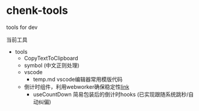 # chenk-tools
tools for dev

当前工具

- tools
  - CopyTextToClipboard
  - symbol (中文正则处理)
  - vscode
    - temp.md vscode编辑器常用模版代码
  - 倒计时组件，利用webworker确保稳定性[link](https://juejin.cn/post/6844903956422852621)
    - useCountDown 简易包装后的倒计时hooks (已实现跟随系统跳秒/自动纠偏)
